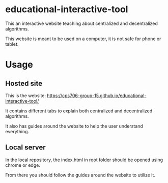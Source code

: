 # educational-interactive-tool
This an interactive website teaching about centralized and decentralized algorithms.

This website is meant to be used on a computer, it is not safe for phone or tablet.

# Usage
## Hosted site
This is the website: https://cps706-group-15.github.io/educational-interactive-tool/

It contains different tabs to explain both centralized and decentralized algorithms.

It also has guides around the website to help the user understand everything.

## Local server
In the local repository, the index.html in root folder should be opened using chrome or edge.

From there you should follow the guides around the website to utilize it.
